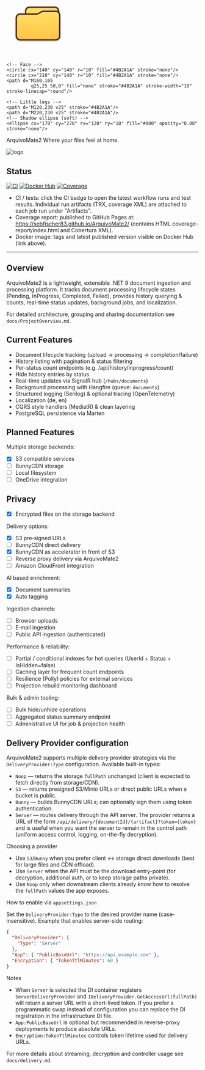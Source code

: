 <?xml version="1.0" encoding="UTF-8" standalone="no"?>
<svg xmlns="http://www.w3.org/2000/svg" width="1400" height="420" viewBox="0 0 1400 420">
  <title>ArquivoMate2 Logo</title>
  <desc>Modern friendly folder mascot with text. Transparent background.</desc>

  <!-- Define colors -->
  <defs>
    <linearGradient id="folderFill" x1="0" y1="0" x2="0" y2="1">
      <stop offset="0%" stop-color="#FFE066"/>
      <stop offset="100%" stop-color="#FFC445"/>
    </linearGradient>
    <filter id="shadow" x="-20%" y="-20%" width="140%" height="140%">
      <feOffset in="SourceAlpha" dx="0" dy="6" result="off"/>
      <feGaussianBlur in="off" stdDeviation="6" result="blur"/>
      <feColorMatrix in="blur" type="matrix"
        values="0 0 0 0 0
                0 0 0 0 0
                0 0 0 0 0
                0 0 0 0.25 0" result="shadow"/>
      <feMerge>
        <feMergeNode in="shadow"/>
        <feMergeNode in="SourceGraphic"/>
      </feMerge>
    </filter>
  </defs>

  <!-- Mascot group -->
  <g id="mascot" transform="translate(80,50)" filter="url(#shadow)" stroke="#4B2A1A" stroke-width="10" stroke-linejoin="round" stroke-linecap="round">
    <!-- Back folder -->
    <rect x="60" y="10" rx="28" ry="28" width="240" height="190" fill="url(#folderFill)"/>
    <!-- Front folder with tab -->
    <path d="M20,60
             h120
             c20,0 28,-20 50,-20
             h90
             a28,28 0 0 1 28,28
             v152
             a28,28 0 0 1 -28,28
             h-260
             a28,28 0 0 1 -28,-28
             v-132
             a28,28 0 0 1 28,-28
             z" fill="url(#folderFill)"/>

    <!-- Face -->
    <circle cx="140" cy="140" r="10" fill="#4B2A1A" stroke="none"/>
    <circle cx="210" cy="140" r="10" fill="#4B2A1A" stroke="none"/>
    <path d="M160,165
             q25,25 50,0" fill="none" stroke="#4B2A1A" stroke-width="10" stroke-linecap="round"/>

    <!-- Little legs -->
    <path d="M120,230 v25" stroke="#4B2A1A"/>
    <path d="M220,230 v25" stroke="#4B2A1A"/>
    <!-- Shadow ellipse (soft) -->
    <ellipse cx="170" cy="270" rx="120" ry="18" fill="#000" opacity="0.08" stroke="none"/>
  </g>

  <!-- Brand text -->
  <g id="text" transform="translate(440,150)">
    <text x="0" y="0" font-family="Georgia, 'Times New Roman', serif" font-size="96" fill="#3A2316" font-weight="500">ArquivoMate2</text>
    <text x="4" y="70" font-family="Inter, Roboto, 'Segoe UI', Arial, sans-serif" font-size="40" fill="#F5A623" font-weight="600" letter-spacing="0.5">
      Where your files feel at home.
    </text>
  </g>
</svg>

 ![logo](https://github.com/user-attachments/assets/14e0441c-cb8d-47e1-bc4e-4a8dbea67d3a)

 ## Status

[![CI](https://github.com/sebfischer83/ArquivoMate2/actions/workflows/ci.yml/badge.svg)](https://github.com/sebfischer83/ArquivoMate2/actions/workflows/ci.yml) [![Docker Hub](https://img.shields.io/docker/v/sebfischer83/arquivomate2?sort=semver&label=Docker%20Hub)](https://hub.docker.com/r/sebfischer83/arquivomate2) [![Coverage](https://img.shields.io/website?down_message=down&label=coverage&up_message=available&url=https%3A%2F%2Fsebfischer83.github.io%2FArquivoMate2%2F)](https://sebfischer83.github.io/ArquivoMate2/)

- CI / tests: click the CI badge to open the latest workflow runs and test results. Individual run artifacts (TRX, coverage XML) are attached to each job run under "Artifacts".
- Coverage report: published to GitHub Pages at: https://sebfischer83.github.io/ArquivoMate2/ (contains HTML coverage-report/index.html and Cobertura XML).
- Docker image: tags and latest published version visible on Docker Hub (link above).

---

## Overview
ArquivoMate2 is a lightweight, extensible .NET 9 document ingestion and processing platform. It tracks document processing lifecycle states (Pending, InProgress, Completed, Failed), provides history querying & counts, real-time status updates, background jobs, and localization.

For detailed architecture, grouping and sharing documentation see `docs/ProjectOverview.md`.

## Current Features
- Document lifecycle tracking (upload → processing → completion/failure)
- History listing with pagination & status filtering
- Per-status count endpoints (e.g. /api/history/inprogress/count)
- Hide history entries by status
- Real-time updates via SignalR hub (`/hubs/documents`)
- Background processing with Hangfire (queue: `documents`)
- Structured logging (Serilog) & optional tracing (OpenTelemetry)
- Localization (de, en)
- CQRS style handlers (MediatR) & clean layering
- PostgreSQL persistence via Marten

## Planned Features
Multiple storage backends:
- [X] S3 compatible services
- [ ] BunnyCDN storage
- [ ] Local filesystem
- [ ] OneDrive integration

## Privacy
- [X] Encrypted files on the storage backend

Delivery options:
- [X] S3 pre‑signed URLs
- [ ] BunnyCDN direct delivery
- [X] BunnyCDN as accelerator in front of S3
- [ ] Reverse proxy delivery via ArquivoMate2
- [ ] Amazon CloudFront integration

AI based enrichment:
- [X] Document summaries
- [X] Auto tagging

Ingestion channels:
- [ ] Browser uploads
- [ ] E‑mail ingestion
- [ ] Public API ingestion (authenticated)

Performance & reliability:
- [ ] Partial / conditional indexes for hot queries (UserId + Status + IsHidden=false)
- [ ] Caching layer for frequent count endpoints
- [ ] Resilience (Polly) policies for external services
- [ ] Projection rebuild monitoring dashboard

Bulk & admin tooling:
- [ ] Bulk hide/unhide operations
- [ ] Aggregated status summary endpoint
- [ ] Administrative UI for job & projection health

## Delivery Provider configuration

ArquivoMate2 supports multiple delivery provider strategies via the `DeliveryProvider:Type` configuration. Available built-in types:

- `Noop` — returns the storage `fullPath` unchanged (client is expected to fetch directly from storage/CDN).
- `S3` — returns presigned S3/Minio URLs or direct public URLs when a bucket is public.
- `Bunny` — builds BunnyCDN URLs; can optionally sign them using token authentication.
- `Server` — routes delivery through the API server. The provider returns a URL of the form `/api/delivery/{documentId}/{artifact}?token={token}` and is useful when you want the server to remain in the control path (uniform access control, logging, on-the-fly decryption).

Choosing a provider

- Use `S3`/`Bunny` when you prefer client ↔ storage direct downloads (best for large files and CDN offload).
- Use `Server` when the API must be the download entry-point (for decryption, additional auth, or to keep storage paths private).
- Use `Noop` only when downstream clients already know how to resolve the `fullPath` values the app exposes.

How to enable via `appsettings.json`

Set the `DeliveryProvider:Type` to the desired provider name (case-insensitive). Example that enables server-side routing:

```json
{
  "DeliveryProvider": {
    "Type": "Server"
  },
  "App": { "PublicBaseUrl": "https://api.example.com" },
  "Encryption": { "TokenTtlMinutes": 60 }
}
```

Notes

- When `Server` is selected the DI container registers `ServerDeliveryProvider` and `IDeliveryProvider.GetAccessUrl(fullPath)` will return a server URL with a short-lived token. If you prefer a programmatic swap instead of configuration you can replace the DI registration in the infrastructure DI file.
- `App:PublicBaseUrl` is optional but recommended in reverse-proxy deployments to produce absolute URLs.
- `Encryption:TokenTtlMinutes` controls token lifetime used for delivery URLs.

For more details about streaming, decryption and controller usage see `docs/delivery.md`.
